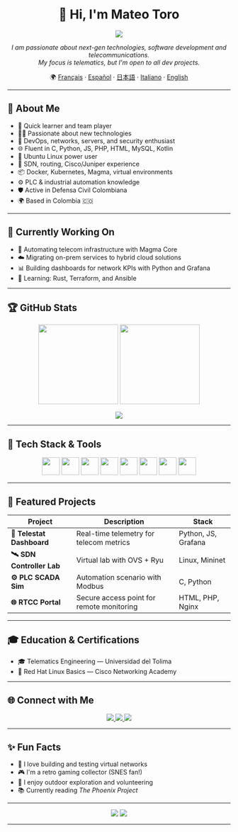 <h1 align="center">👋 Hi, I'm Mateo Toro</h1>

<p align="center">
  <img src="https://readme-typing-svg.herokuapp.com?font=Poppins&color=58A6FF&center=true&vCenter=true&lines=Telematics+Engineer+%7C+Dev+Enthusiast;Linux+Lover+%7C+Fullstack+Explorer;Always+Learning+🚀" />
</p>

<p align="center">
  <em>I am passionate about next-gen technologies, software development and telecommunications.<br>
  My focus is telematics, but I'm open to all dev projects.</em>
</p>

<p align="center">
  🌍 <a href="/docs/readme_fr.md">Français</a> · 
  <a href="/docs/readme_es.md">Español</a> · 
  <a href="/docs/readme_ja.md">日本語</a> · 
  <a href="/docs/readme_it.md">Italiano</a> · 
  <a href="https://github.com/mgodll">English</a>
</p>

---

## 🔎 About Me

- 🚀 Quick learner and team player  
- 👨‍💻 Passionate about new technologies  
- 🔐 DevOps, networks, servers, and security enthusiast  
- 🌐 Fluent in C, Python, JS, PHP, HTML, MySQL, Kotlin  
- 🐧 Ubuntu Linux power user  
- 📡 SDN, routing, Cisco/Juniper experience  
- 📦 Docker, Kubernetes, Magma, virtual environments  
- ⚙️ PLC & industrial automation knowledge  
- 🛡️ Active in Defensa Civil Colombiana  
- 🌍 Based in Colombia 🇨🇴  

---

## 🎯 Currently Working On

- 🚧 Automating telecom infrastructure with Magma Core  
- ☁️ Migrating on-prem services to hybrid cloud solutions  
- 📊 Building dashboards for network KPIs with Python and Grafana  
- 🧠 Learning: Rust, Terraform, and Ansible

---

## 🏆 GitHub Stats

<p align="center">
  <img src="https://github-readme-stats.vercel.app/api?username=mgodll&show_icons=true&theme=radical&border_radius=10" height="180"/>
  <img src="https://github-readme-streak-stats.herokuapp.com?user=mgodll&theme=radical&border_radius=10" height="180"/>
</p>

<p align="center">
  <img src="https://github-profile-summary-cards.vercel.app/api/cards/profile-details?username=mgodll&theme=tokyonight" />
</p>

---

## 🧰 Tech Stack & Tools

<p align="center">
  <img src="https://cdn.jsdelivr.net/gh/devicons/devicon/icons/python/python-original.svg" width="40" />
  <img src="https://cdn.jsdelivr.net/gh/devicons/devicon/icons/docker/docker-original.svg" width="40" />
  <img src="https://cdn.jsdelivr.net/gh/devicons/devicon/icons/javascript/javascript-original.svg" width="40" />
  <img src="https://cdn.jsdelivr.net/gh/devicons/devicon/icons/kubernetes/kubernetes-plain.svg" width="40" />
  <img src="https://cdn.jsdelivr.net/gh/devicons/devicon/icons/linux/linux-original.svg" width="40" />
  <img src="https://cdn.jsdelivr.net/gh/devicons/devicon/icons/html5/html5-original.svg" width="40" />
  <img src="https://cdn.jsdelivr.net/gh/devicons/devicon/icons/mysql/mysql-original.svg" width="40" />
  <img src="https://cdn.jsdelivr.net/gh/devicons/devicon/icons/c/c-original.svg" width="40" />
</p>

---

## 🧩 Featured Projects

| Project | Description | Stack |
|--------|-------------|-------|
| **📡 Telestat Dashboard** | Real-time telemetry for telecom metrics | Python, JS, Grafana |
| **🛰️ SDN Controller Lab** | Virtual lab with OVS + Ryu | Linux, Mininet |
| **⚙️ PLC SCADA Sim** | Automation scenario with Modbus | C, Python |
| **🌐 RTCC Portal** | Secure access point for remote monitoring | HTML, PHP, Nginx |

---

## 🎓 Education & Certifications

- 🎓 Telematics Engineering — Universidad del Tolima
- 🧪 Red Hat Linux Basics — Cisco Networking Academy

---

## 🌐 Connect with Me

<p align="center">
  <a href="https://linkedin.com/in/mateo-toro-rodriguez-3799b624a">
    <img src="https://img.shields.io/badge/LinkedIn-blue?style=for-the-badge&logo=linkedin" />
  </a>
  <a href="https://fb.com/mateotororodriguez">
    <img src="https://img.shields.io/badge/Facebook-1877F2?style=for-the-badge&logo=facebook&logoColor=white" />
  </a>
  <a href="https://instagram.com/mgodll_99">
    <img src="https://img.shields.io/badge/Instagram-E4405F?style=for-the-badge&logo=instagram&logoColor=white" />
  </a>
</p>

---

## ✨ Fun Facts

- 🔭 I love building and testing virtual networks  
- 🎮 I'm a retro gaming collector (SNES fan!)  
- 🧗 I enjoy outdoor exploration and volunteering  
- 📚 Currently reading *The Phoenix Project*

---


<p align="center">
  <img src="https://komarev.com/ghpvc/?username=mgodll&label=Profile+views&color=blueviolet&style=flat" />
  <img src="https://img.shields.io/github/followers/mgodll?label=Followers&style=social" />
</p>

---
